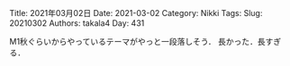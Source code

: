 ﻿Title: 2021年03月02日
Date: 2021-03-02
Category: Nikki
Tags: 
Slug: 20210302
Authors: takala4
Day: 431



M1秋ぐらいからやっているテーマがやっと一段落しそう．
長かった．長すぎる．


